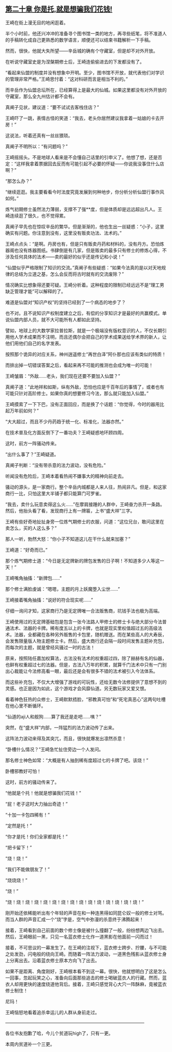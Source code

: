 ## [第二十章 你是托,就是想骗我们花钱!](https://www.xxbiquge.com/11_11207/5463412.html)


  王崎在街上漫无目的地闲逛着。

  半个小时前，他还兴冲冲的准备寻个图书馆一类的地方，再寻些纸笔，将不准道人的手稿转化成自己更熟悉的数学语言，顺便还可以结束书籍解析一下手稿。

  然而，很快，他就大失所望——辛岳城的确有个守藏室，但是却不对外开放。

  在听说守藏室史是为涅槃期修士后，王崎连偷偷进去的下发都没有了。

  “看起来仙盟的制度并没有想象中开明。至少，图书馆不开放，就代表他们对学识的管理非常严格。”王崎思忖着：“这对科研而言是相当不利的。”

  而辛岳作为仙盟总坛所在，已经算得上是最大的仙城。如果这里都没有对外开放的守藏室，那么全九州估计都不会有。

  真阐子见状，建议道：“要不试试去客栈住店？”

  王崎吓了一跳，表情古怪的笑道：“我去，老头你居然建议我拿着一姑娘的卡去开房！”

  这说法，听着还真有一丝丝猥琐。

  真阐子不明所以：“有问题吗？”

  王崎摇摇头。不是地球人看来是不会懂自己话里的引申义了。他想了想，还是否定：“这样我拿着票据回去反而有可能引起不必要的怀疑——你说我没事住什么店啊？”

  “那怎么办？”

  “继续逛逛。我主要看看今时法度究竟发展到何种地步，你分析分析仙盟行事作风如何。”

  炼气初期修士虽然法力薄弱，支撑不了强**度，但是体质却是远远超出凡人。王崎连续逛了很久，也不觉得累。

  真阐子早先也在惊叹辛岳的繁华。但是渐渐的，他也生出一丝疑惑：“小子，这里确实有问题。你注意到没有，这里没有贩卖功法、法术的。”

  王崎点点头：“是啊。丹房也有，但是只有贩卖丹药和材料的，没有丹方。恐怕炼器阁也没有炼器图纸。书肆倒是有几家，但是贩卖的最多只有修士的修炼心得，不涉及任何具体的法术——卖的最好的似乎还是传记和小说！”

  “仙盟似乎严格限制了知识的交流。”真阐子有些疑惑：“如果今法真的是以对天地规律的总结为立道之基，怎么会反而将古时就有的交流废除？”

  情况确实比想象得还要可疑。王崎分析着。这种程度的限制已经远远不是“理工男缺乏管理才能”可以解释的了。

  难道是仙盟对“知识产权”的坚持已经到了一个病态的地步了？

  也不对。且不说知识产权制度建立之后，有偿的分享知识才是最好的共赢模式。单说仙盟内部人员，就不大可能所有人都如此坚持。

  譬如，地球上的大数学家拉普拉斯，就是一个极端没有版权意识的人，不仅长期引用他人学术成果而不注明，而且还偶尔会把自己的学术成果送给学术界的新人，让他们用他们自己的名字发表。

  按照那个诡异的对应关系，神州逍遥修士“再世白泽”阿仆那也应该有类似的特质！

  而排出掉一切错误答案之后，看起来再不可能的推测也会成为唯一的可能！

  王崎皱眉：“外敌……老头，我们现在还要不要加入仙盟？”

  真阐子道：“此地祥和如斯，纵有外敌，恐怕也应是千百年后的事情了，或者也有可能只针对高阶修士。如果你真的想要修习今法，那么就只能加入仙盟。”

  王崎摸索了一下下巴，没有正面回应，而是换了个话题：“你觉得，今时的器用比起万年前如何？”

  “大大超过，而且不少丹药趋于统一化、标准化，法器亦然。”

  在技术普及化方面反倒下了一番功夫？王崎疑惑地环顾四周。

  这时，前方一阵骚动传来。

  “出什么事了？”王崎疑道。

  真阐子判断：“没有带杀意的法力波动，没有危险。”

  听闻没有危险后，王崎本着看热闹不嫌事大的精神向前走去。

  骚动的源头，是一家商行。整个辛岳内城都是人来人往，热闹非凡。但是，和这家商行一比，只怕这里大半铺子都只能算门可罗雀。

  “我去，卖什么玩意卖得这么火……”在摩肩接踵的人群中，王崎奋力杀开一条路。然后，他抬头看了看，发现商行上有一牌匾，上书“盛大祥”三字。

  王崎有些好奇地扯扯身旁一位炼气期修士的衣服，问道：“这位兄台，敢问这里在卖怎么，买的人这么多？”

  那人一听，勃然大怒：“你小子不知道这儿在干什么就来加塞？”

  王崎道：“好奇而已。”

  那个炼气期修士道：“今日是无定牌新的牌包发售的日子啊！不知道多少人等这一天！”

  王崎嘴角抽搐：“新牌包……”

  那个修士满脸虔诚：“嗯嗯，主题的月上妖魔堕入尘世……”

  王崎接着嘴角抽搐：“说好的符合现实呢……”

  仔细一询问才知，这家商行乃是无定牌唯一合法贩售商，坑钱手法也极为高端。

  王崎使用过的无定牌基础包是包含一张今法路人甲修士的修士卡与绝大部分今法普通法术、法器的卡牌。稀有度五以上的卡牌，也就是现实里权值超过五的高级法术。法器，全都藏在各种另外贩售的卡包里，随机赠送。而在某些高人的大寿辰，会发售限量版人物主题修士卡。然后，盛大商行还会隔一段时间发售主题补充包，而每次的主题，就是曾经风骚过一时的古法！

  原来，按照陆任嘉加权算法，古法没有法术的权重超过四，除了赫赫有名的仙器，也鲜有权重超过七的法器。但是，古法八万年的积累，就算千门法术中只有一门别出心裁能让今法修高看一眼，最后还是会有很多不错的法术被引入今法体系。

  而这些补充包，不仅大大增强了游戏的可玩性，还给无数今法修提供了意想不到的灵感。也正是因为如此，这个游戏才会风靡仙道。另无数玩家又爱又恨。

  看着神色狂热的众修士，王崎默默捂脸，“邪教真可怕”和“死宅真恶心”这两句吐槽在他心里不断循环。

  “仙道的aji人和舰狗……算了我还是走吧……咦？”

  突然，在“盛大祥”内部，一阵猛烈的法力波动传了出来。

  这阵法力波动来得及其突兀，而且，很快就爆发出凛然杀意！

  “卧槽什么情况？”王崎急忙扯住旁边一个人发问。

  那名修士神色如常：“大概是有人抽到稀有度超过七的卡牌了吧。该烧！”

  卧槽邪教好可怕！

  这时，前方的骚动传来了。

  “他就是个托！他就是想骗我们花钱！”

  “屁！老子这时大力抽出奇迹！”

  “十加一卡包四稀有！”

  “定然是托！”

  “你才是托！你们全家都是托！”

  “把卡留下！”

  “烧！烧！”

  “我们不能做朋友了！”

  “烧烧烧！”

  “烧！”

  “烧！烧！烧！烧！烧！烧！烧！烧！烧！烧！烧！烧！烧！烧！烧！”

  刚开始还依稀能听出有个年轻的声音在和一种连黑得如同昆仑奴一般的修士对骂。而当人群的声音汇成一个“烧”字是，空气中弥漫的杀意终于沸腾起来！

  接着，王崎看到自己前面的数个修士像是被什么撞翻了一般，纷纷想两边飞出去。然后，王崎眼前一黑，只见一名蓝衣修士化作一道黑影在他面前一闪而过！

  接着，不可思议的一幕发生了。在王崎的注视下，蓝衣修士跨步、拧腰，与不可能之处发劲，闪电般的绕向王崎。而随着一阵法力波动，一道黑色残影从蓝衣修士身上分离出去。沿着蓝衣修士原本方向飞了出去。

  如果不是距离、角度刚好，王崎根本看不到这一幕。很快，他就想明白了这是怎么一回事，忽起玩笑之心，准备向后面那些追击的修士喝破蓝衣人的行藏。然而，蓝衣人却用更快的速度绕道他背后。接着，王崎只感觉背心大穴一阵酥麻，竟被蓝衣修士制住！

  尼玛！

  王崎恼怒地看着追杀幸运儿的人群从身前走过。

  ———————————————————————————————

  各位书友抱歉了哈，今儿个贫道玩high了，只有一更。

  本周内贫道补一个三更。
